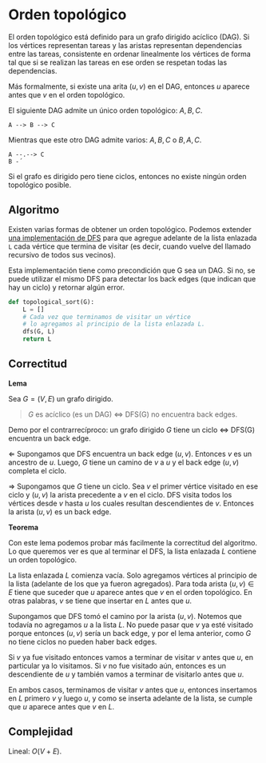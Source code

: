 # Orden topológico

El orden topológico está definido para un grafo dirigido acíclico (DAG). Si los vértices representan tareas y las aristas representan dependencias entre las tareas, consistente en ordenar linealmente los vértices de forma tal que si se realizan las tareas en ese orden se respetan todas las dependencias.

Más formalmente, si existe una arita $(u, v)$ en el DAG, entonces $u$ aparece antes que $v$ en el orden topológico.

El siguiente DAG admite un único orden topológico: $A, B, C$.

```
A --> B --> C
```

Mientras que este otro DAG admite varios: $A, B, C$ o $B, A, C$.

```
A --.--> C
B -´
```

Si el grafo es dirigido pero tiene ciclos, entonces no existe ningún orden topológico posible.

## Algoritmo

Existen varias formas de obtener un orden topológico. Podemos extender [una implementación de DFS](./dfs.md) para que agregue adelante de la lista enlazada `L` cada vértice que termina de visitar (es decir, cuando vuelve del llamado recursivo de todos sus vecinos).

Esta implementación tiene como precondición que G sea un DAG. Si no, se puede utilizar el mismo DFS para detectar los back edges (que indican que hay un ciclo) y retornar algún error.

```python
def topological_sort(G):
    L = []
    # Cada vez que terminamos de visitar un vértice
    # lo agregamos al principio de la lista enlazada L.
    dfs(G, L)
    return L
```

## Correctitud

**Lema**

Sea $G=(V,E)$ un grafo dirigido.

> $G$ es acíclico (es un DAG) $\iff$ DFS(G) no encuentra back edges.

Demo por el contrarrecíproco: un grafo dirigido $G$ tiene un ciclo $\iff$ DFS(G) encuentra un back edge.

$\Leftarrow$ Supongamos que DFS encuentra un back edge $(u, v)$. Entonces $v$ es un ancestro de $u$. Luego, $G$ tiene un camino de $v$ a $u$ y el back edge $(u, v)$ completa el ciclo.

$\Rightarrow$ Supongamos que $G$ tiene un ciclo. Sea $v$ el primer vértice visitado en ese ciclo y $(u, v)$ la arista precedente a $v$ en el ciclo. DFS visita todos los vértices desde $v$ hasta $u$ los cuales resultan descendientes de $v$. Entonces la arista $(u,v)$ es un back edge.

**Teorema**

Con este lema podemos probar más facilmente la correctitud del algoritmo. Lo que queremos ver es que al terminar el DFS, la lista enlazada $L$ contiene un orden topológico.

La lista enlazada $L$ comienza vacía. Solo agregamos vértices al principio de la lista (adelante de los que ya fueron agregados). Para toda arista $(u,v) \in E$ tiene que suceder que $u$ aparece antes que $v$ en el orden topológico. En otras palabras, $v$ se tiene que insertar en $L$ antes que $u$.

Supongamos que DFS tomó el camino por la arista $(u,v)$. Notemos que todavía no agregamos $u$ a la lista $L$. No puede pasar que $v$ ya esté visitado porque entonces $(u,v)$ sería un back edge, y por el lema anterior, como $G$ no tiene ciclos no pueden haber back edges.

Si $v$ ya fue visitado entonces vamos a terminar de visitar $v$ antes que $u$, en particular ya lo visitamos. Si $v$ no fue visitado aún, entonces es un descendiente de $u$ y también vamos a terminar de visitarlo antes que $u$.

En ambos casos, terminamos de visitar $v$ antes que $u$, entonces insertamos en $L$ primero $v$ y luego $u$, y como se inserta adelante de la lista, se cumple que $u$ aparece antes que $v$ en $L$.

## Complejidad

Lineal: $O(V + E)$.
